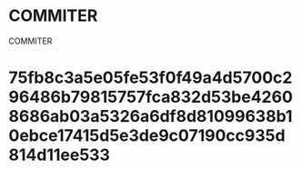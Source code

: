 # COMMITER
COMMITER






# 75fb8c3a5e05fe53f0f49a4d5700c296486b79815757fca832d53be42608686ab03a5326a6df8d81099638b10ebce17415d5e3de9c07190cc935d814d11ee533
